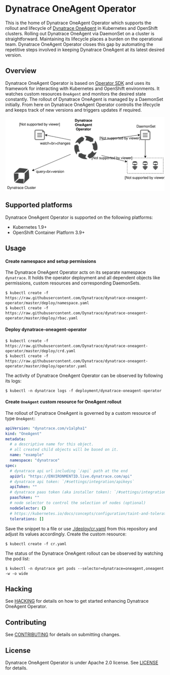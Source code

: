 # Dynatrace OneAgent Operator

This is the home of Dynatrace OneAgent Operator which supports the rollout and lifecycle of [Dynatrace OneAgent](https://www.dynatrace.com/support/help/get-started/introduction/what-is-oneagent/) in Kubernetes and OpenShift clusters.
Rolling out Dynatrace OneAgent via DaemonSet on a cluster is straightforward.
Maintaining its lifecycle places a burden on the operational team.
Dynatrace OneAgent Operator closes this gap by automating the repetitive steps involved in keeping Dynatrace OneAgent at its latest desired version.


## Overview

Dynatrace OneAgent Operator is based on [Operator SDK](https://github.com/coreos/operator-sdk) and uses its framework for interacting with Kubernetes and OpenShift environments.
It watches custom resources `OneAgent` and monitors the desired state constantly.
The rollout of Dynatrace OneAgent is managed by a DaemonSet initially.
From here on Dynatrace OneAgent Operator controlls the lifecycle and keeps track of new versions and triggers updates if required.

![Overview](./overview.svg)

## Supported platforms

Dynatrace OneAgent Operator is supported on the following platforms:
* Kubernetes 1.9+
* OpenShift Container Platform 3.9+

## Usage

#### Create namespace and setup permissions

The Dynatrace OneAgent Operator acts on its separate namespace `dynatrace`.
It holds the operator deployment and all dependent objects like permissions, custom resources and
corresponding DaemonSets.
```
$ kubectl create -f https://raw.githubusercontent.com/Dynatrace/dynatrace-oneagent-operator/master/deploy/namespace.yaml
$ kubectl create -f https://raw.githubusercontent.com/Dynatrace/dynatrace-oneagent-operator/master/deploy/rbac.yaml
```

#### Deploy dynatrace-oneagent-operator
```
$ kubectl create -f https://raw.githubusercontent.com/Dynatrace/dynatrace-oneagent-operator/master/deploy/crd.yaml
$ kubectl create -f https://raw.githubusercontent.com/Dynatrace/dynatrace-oneagent-operator/master/deploy/operator.yaml
```
The activity of Dynatrace OneAgent Operator can be observed by following its logs:
```
$ kubectl -n dynatrace logs -f deployment/dynatrace-oneagent-operator
```

#### Create `OneAgent` custom resource for OneAgent rollout
The rollout of Dynatrace OneAgent is governed by a custom resource of type `OneAgent`:
```yaml
apiVersion: "dynatrace.com/v1alpha1"
kind: "OneAgent"
metadata:
  # a descriptive name for this object.
  # all created child objects will be based on it.
  name: "example"
  namespace: "dynatrace"
spec:
  # dynatrace api url including `/api` path at the end
  apiUrl: "https://ENVIRONMENTID.live.dynatrace.com/api"
  # dynatrace api token: `/#settings/integration/apikeys`
  apiToken: ""
  # dynatrace paas token (aka installer token): `/#settings/integration/paastokens`
  paasToken: ""
  # node selector to control the selection of nodes (optional)
  nodeSelector: {}
  # https://kubernetes.io/docs/concepts/configuration/taint-and-toleration/ (optional)
  tolerations: []
```
Save the snippet to a file or use [./deploy/cr.yaml](https://raw.githubusercontent.com/Dynatrace/dynatrace-oneagent-operator/master/deploy/cr.yaml) from this repository and adjust its values accordingly. Create the custom resource:
```
$ kubectl create -f cr.yaml
```
The status of the Dynatrace OneAgent rollout can be observed by watching the pod list:
```
$ kubectl -n dynatrace get pods --selector=dynatrace=oneagent,oneagent -w -o wide
```


## Hacking

See [HACKING](HACKING.md) for details on how to get started enhancing Dynatrace OneAgent Operator.


## Contributing

See [CONTRIBUTING](CONTRIBUTING.md) for details on submitting changes.


## License

Dynatrace OneAgent Operator is under Apache 2.0 license. See [LICENSE](LICENSE) for details.
